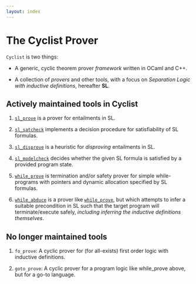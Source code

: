 ```yaml
---
layout: index
---
```


The Cyclist Prover
=======================================

``Cyclist`` is two things:

* A generic, cyclic theorem prover *framework* written in OCaml and C++. 

* A collection of *provers* and other tools, with a focus on *Separation Logic with inductive definitions*, hereafter **SL**.


Actively maintained tools in Cyclist
---------------------------------------

1. [``sl_prove``](sl_prove) is a prover for entailments in SL.

2. [``sl_satcheck``](sl_satcheck) implements a decision procedure for satisfiability of SL formulas.

3. [``sl_disprove``](sl_disprove) is a heuristic for *disproving* entailments in SL.

4. [``sl_modelcheck``](sl_modelcheck) decides whether the given SL formula is satisfied by a provided program state.

5. [``while_prove``](while_abduce) is termination and/or safety prover for simple while-programs with pointers 
   and dynamic allocation specified by SL formulas.

6. [``while_abduce``](while_abduce) is a prover like [``while_prove``](while_abduce), but which attempts
   to infer a suitable precondition in SL such that the target
   program will terminate/execute safely, *including inferring the 
   inductive definitions themselves*.

No longer maintained tools
-----------------------------------------

1. ``fo_prove``: A cyclic prover for (for all-exists) first order logic with
   inductive definitions.

2. ``goto_prove``: A cyclic prover for a program logic like while_prove
   above, but for a go-to language.


